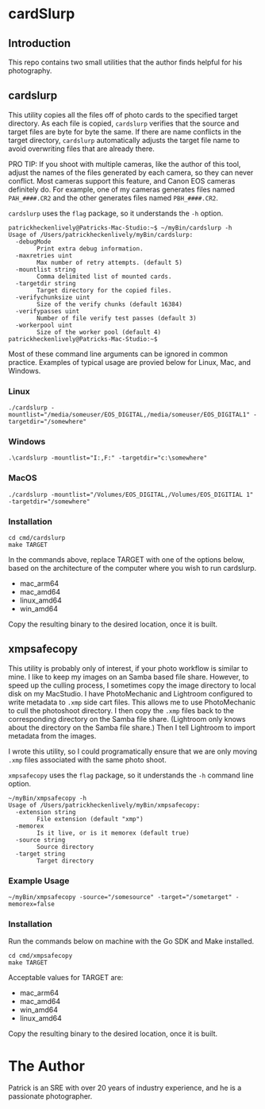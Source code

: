 # cardSlurp

## Introduction

This repo contains two small utilities that the author finds helpful
for his photography.

## cardslurp

This utility copies all the files off of photo cards to the specified
target directory.  As each file is copied, `cardslurp` verifies
that the source and target files are byte for byte the same.  If
there are name conflicts in the target directory, `cardslurp`
automatically adjusts the target file name to avoid overwriting
files that are already there.

PRO TIP: If you shoot with multiple cameras, like the author of this tool,
adjust the names of the files generated by each camera, so they can never
conflict.  Most cameras support this feature, and Canon EOS cameras definitely
do.  For example, one of my cameras generates files named `PAH_####.CR2` and the
other generates files named `PBH_####.CR2`.

`cardslurp` uses the `flag` package, so it understands the `-h` option.

```
patrickheckenlively@Patricks-Mac-Studio:~$ ~/myBin/cardslurp -h
Usage of /Users/patrickheckenlively/myBin/cardslurp:
  -debugMode
    	Print extra debug information.
  -maxretries uint
    	Max number of retry attempts. (default 5)
  -mountlist string
    	Comma delimited list of mounted cards.
  -targetdir string
    	Target directory for the copied files.
  -verifychunksize uint
    	Size of the verify chunks (default 16384)
  -verifypasses uint
    	Number of file verify test passes (default 3)
  -workerpool uint
    	Size of the worker pool (default 4)
patrickheckenlively@Patricks-Mac-Studio:~$ 
```

Most of these command line arguments can be ignored in common
practice.  Examples of typical usage are provied below for Linux,
Mac, and Windows.

### Linux

```
./cardslurp -mountlist="/media/someuser/EOS_DIGITAL,/media/someuser/EOS_DIGITAL1" -targetdir="/somewhere"
```

### Windows

```
.\cardslurp -mountlist="I:,F:" -targetdir="c:\somewhere"
```

### MacOS

```
./cardslurp -mountlist="/Volumes/EOS_DIGITAL,/Volumes/EOS_DIGITIAL 1" -targetdir="/somewhere"
```

### Installation

```
cd cmd/cardslurp
make TARGET
```

In the commands above, replace TARGET with one of the options below, based on
the architecture of the computer where you wish to run cardslurp.

* mac_arm64
* mac_amd64
* linux_amd64
* win_amd64

Copy the resulting binary to the desired location, once it is built.

## xmpsafecopy

This utility is probably only of interest, if your photo workflow
is similar to mine.  I like to keep my images on an Samba based
file share.  However, to speed up the culling process, I sometimes
copy the image directory to local disk on my MacStudio.  I have
PhotoMechanic and Lightroom configured to write metadata to `.xmp`
side cart files.  This allows me to use PhotoMechanic to cull the
photoshoot directory.  I then copy the `.xmp` files back to the
corresponding directory on the Samba file share.  (Lightroom only
knows about the directory on the Samba file share.)  Then I tell
Lightroom to import metadata from the images.

I wrote this utility, so I could programatically ensure that we are
only moving `.xmp` files associated with the same photo shoot.

`xmpsafecopy` uses the `flag` package, so it understands the `-h` command line option.

```
~/myBin/xmpsafecopy -h
Usage of /Users/patrickheckenlively/myBin/xmpsafecopy:
  -extension string
    	File extension (default "xmp")
  -memorex
    	Is it live, or is it memorex (default true)
  -source string
    	Source directory
  -target string
    	Target directory
```

### Example Usage

```
~/myBin/xmpsafecopy -source="/somesource" -target="/sometarget" -memorex=false
```

### Installation

Run the commands below on machine with the Go SDK and Make installed.

```
cd cmd/xmpsafecopy
make TARGET
```

Acceptable values for TARGET are:

* mac_arm64
* mac_amd64
* win_amd64
* linux_amd64

Copy the resulting binary to the desired location, once it is built.

# The Author

Patrick is an SRE with over 20 years of industry experience, and
he is a passionate photographer.